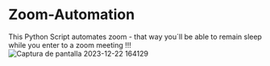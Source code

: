 # Zoom-Automation
This Python Script automates zoom - that way you´ll be able to remain sleep while you enter to a zoom meeting !!!
![Captura de pantalla 2023-12-22 164129](https://github.com/Valenriquez/Zoom-Automation/assets/93287062/847d83b6-cc78-4ab9-b028-a4926293eb9a)
